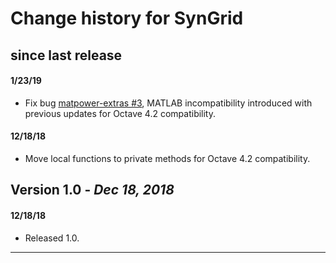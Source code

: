 Change history for SynGrid
==========================


since last release
------------------

#### 1/23/19
  - Fix bug [matpower-extras #3][1], MATLAB incompatibility introduced
    with previous updates for Octave 4.2 compatibility.

#### 12/18/18
  - Move local functions to private methods for Octave 4.2 compatibility.


Version 1.0 - *Dec 18, 2018*
----------------------------

#### 12/18/18
  - Released 1.0.

---

[1]: https://github.com/MATPOWER/matpower-extras/issues/3
